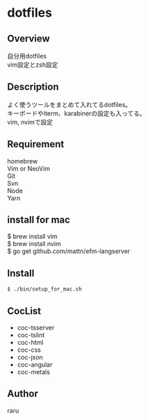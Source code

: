 # dotfiles

## Overview

自分用dotfiles  
vim設定とzsh設定  

## Description

よく使うツールをまとめて入れてるdotfiles。  
キーボードやiterm、karabinerの設定も入ってる。  
vim, nvimで設定  

## Requirement

homebrew  
Vim or NeoVim  
Git  
Svn  
Node  
Yarn  

## install for mac

$ brew install vim  
$ brew install nvim  
$ go get github.com/mattn/efm-langserver

## Install

```sh
$ ./bin/setup_for_mac.sh
```

## CocList

- coc-tsserver
- coc-tslint
- coc-html
- coc-css
- coc-json
- coc-angular
- coc-metals

## Author

raru  
